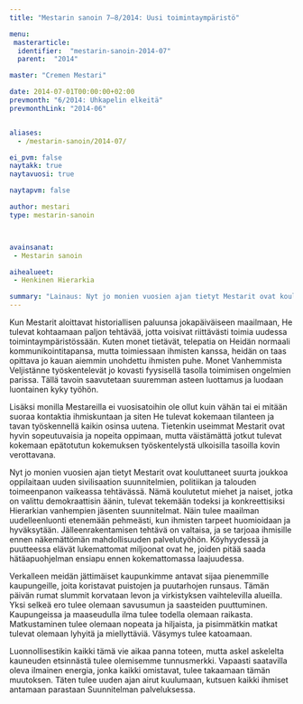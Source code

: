 ```yaml
---
title: "Mestarin sanoin 7–8/2014: Uusi toimintaympäristö"

menu:
 masterarticle:
  identifier:  "mestarin-sanoin-2014-07"
  parent:  "2014"

master: "Cremen Mestari"

date: 2014-07-01T00:00:00+02:00
prevmonth: "6/2014: Uhkapelin elkeitä"
prevmonthLink: "2014-06"


aliases:
  - /mestarin-sanoin/2014-07/

ei_pvm: false
naytakk: true
naytavuosi: true

naytapvm: false

author: mestari
type: mestarin-sanoin



avainsanat:
 - Mestarin sanoin

aihealueet:
 - Henkinen Hierarkia

summary: "Lainaus: Nyt jo monien vuosien ajan tietyt Mestarit ovat kouluttaneet suurta joukkoa oppilaitaan uuden sivilisaation suunnitelmien, politiikan ja talouden toimeenpanon vaikeassa tehtävässä. Nämä koulutetut miehet ja naiset, jotka on valittu demokraattisin äänin, tulevat tekemään todeksi ja konkreettisiksi Hierarkian vanhempien jäsenten suunnitelmat."
---
```

<p>Kun Mestarit aloittavat historiallisen paluunsa jokapäiväiseen maailmaan, He tulevat kohtaamaan paljon tehtävää, jotta voisivat riittävästi toimia uudessa toimintaympäristössään. Kuten monet tietävät, telepatia on Heidän normaali kommunikointitapansa, mutta toimiessaan ihmisten kanssa, heidän on taas opittava jo kauan aiemmin unohdettu ihmisten puhe. Monet Vanhemmista Veljistänne työskentelevät jo kovasti fyysisellä tasolla toimimisen ongelmien parissa. Tällä tavoin saavutetaan suuremman asteen luottamus ja luodaan luontainen kyky työhön.</p>
<p>Lisäksi monilla Mestareilla ei vuosisatoihin ole ollut kuin vähän tai ei mitään suoraa kontaktia ihmiskuntaan ja siten He tulevat kokemaan tilanteen ja tavan työskennellä kaikin osinsa uutena. Tietenkin useimmat Mestarit ovat hyvin sopeutuvaisia ja nopeita oppimaan, mutta väistämättä jotkut tulevat kokemaan epätotutun kokemuksen työskentelystä ulkoisilla tasoilla kovin verottavana.</p>
<p>Nyt jo monien vuosien ajan tietyt Mestarit ovat kouluttaneet suurta joukkoa oppilaitaan uuden sivilisaation suunnitelmien, politiikan ja talouden toimeenpanon vaikeassa tehtävässä. Nämä koulutetut miehet ja naiset, jotka on valittu demokraattisin äänin, tulevat tekemään todeksi ja konkreettisiksi Hierarkian vanhempien jäsenten suunnitelmat. Näin tulee maailman uudelleenluonti etenemään pehmeästi, kun ihmisten tarpeet huomioidaan ja hyväksytään. Jälleenrakentamisen tehtävä on valtaisa, ja se tarjoaa ihmisille ennen näkemättömän mahdollisuuden palvelutyöhön. Köyhyydessä ja puutteessa elävät lukemattomat miljoonat ovat he, joiden pitää saada hätäapuohjelman ensiapu ennen kokemattomassa laajuudessa.</p>
<p>Verkalleen meidän jättimäiset kaupunkimme antavat sijaa pienemmille kaupungeille, joita koristavat puistojen ja puutarhojen runsaus. Tämän päivän rumat slummit korvataan levon ja virkistyksen vaihtelevilla alueilla. Yksi selkeä ero tulee olemaan savusumun ja saasteiden puuttuminen. Kaupungeissa ja maaseudulla ilma tulee todella olemaan raikasta. Matkustaminen tulee olemaan nopeata ja hiljaista, ja pisimmätkin matkat tulevat olemaan lyhyitä ja miellyttäviä. Väsymys tulee katoamaan.</p>
<p>Luonnollisestikin kaikki tämä vie aikaa panna toteen, mutta askel askelelta kauneuden etsinnästä tulee olemisemme tunnusmerkki. Vapaasti saatavilla oleva ilmainen energia, jonka kaikki omistavat, tulee takaamaan tämän muutoksen. Täten tulee uuden ajan airut kuulumaan, kutsuen kaikki ihmiset antamaan parastaan Suunnitelman palveluksessa.</p>
